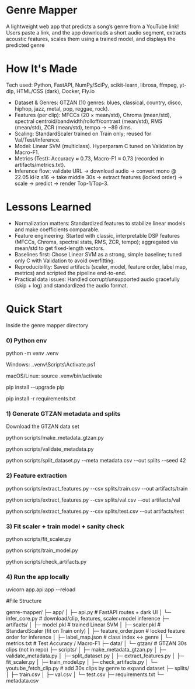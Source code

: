 # Genre Mapper
A lightweight web app that predicts a song’s genre from a YouTube link!
Users paste a link, and the app downloads a short audio segment, extracts acoustic features, scales them using a trained model, and displays the predicted genre

# How It's Made 
Tech used: Python, FastAPI, NumPy/SciPy, scikit-learn, librosa, ffmpeg, yt-dlp, HTML/CSS (dark), Docker, Fly.io

  - Dataset & Genres: GTZAN (10 genres: blues, classical, country, disco, hiphop, jazz, metal, pop, reggae, rock).
  - Features (per clip): MFCCs (20 × mean/std), Chroma (mean/std), spectral centroid/bandwidth/rolloff/contrast (mean/std), RMS (mean/std), ZCR (mean/std), tempo → ~89 dims.
  - Scaling: StandardScaler trained on Train only; reused for Val/Test/Inference.
  - Model: Linear SVM (multiclass). Hyperparam C tuned on Validation by Macro-F1.
  - Metrics (Test): Accuracy ≈ 0.73, Macro-F1 ≈ 0.73 (recorded in artifacts/metrics.txt).
  - Inference flow: validate URL → download audio → convert mono @ 22.05 kHz s16 → take middle 30s → extract features (locked order) → scale → predict → render Top-1/Top-3.

# Lessons Learned 

  - Normalization matters: Standardized features to stabilize linear models and make coefficients comparable.
  - Feature engineering: Started with classic, interpretable DSP features (MFCCs, Chroma, spectral stats, RMS, ZCR, tempo); aggregated via mean/std to get fixed-length vectors.
  - Baselines first: Chose Linear SVM as a strong, simple baseline; tuned only C with Validation to avoid overfitting.
  - Reproducibility: Saved artifacts (scaler, model, feature order, label map, metrics) and scripted the pipeline end-to-end.
  - Practical data issues: Handled corrupt/unsupported audio gracefully (skip + log) and standardized the audio format.

# Quick Start 

Inside the genre mapper directory 
  ### 0) Python env
  python -m venv .venv 
  
  Windows: .\.venv\Scripts\Activate.ps1 
  
  macOS/Linux: source .venv/bin/activate 
  
  pip install --upgrade pip
  
  pip install -r requirements.txt

  ### 1) Generate GTZAN metadata and splits
  Download the GTZAN data set
  
  python scripts/make_metadata_gtzan.py
  
  python scripts/validate_metadata.py
  
  python scripts/split_dataset.py --meta metadata.csv --out splits --seed 42

  ### 2) Feature extraction
  
  python scripts/extract_features.py --csv splits/train.csv --out artifacts/train
  
  python scripts/extract_features.py --csv splits/val.csv   --out artifacts/val
  
  python scripts/extract_features.py --csv splits/test.csv  --out artifacts/test

  ### 3) Fit scaler + train model + sanity check
  
  python scripts/fit_scaler.py
  
  python scripts/train_model.py
  
  python scripts/check_artifacts.py

  ### 4) Run the app locally
  
  uvicorn app.api:app --reload

#File Structure 

genre-mapper/
├─ app/
│  ├─ api.py              # FastAPI routes + dark UI
│  └─ infer_core.py       # download/clip, features, scaler+model inference
├─ artifacts/
│  ├─ model.pkl           # trained Linear SVM
│  ├─ scaler.pkl          # StandardScaler (fit on Train only)
│  ├─ feature_order.json  # locked feature order for inference
│  ├─ label_map.json      # class index ↔ genre
│  └─ metrics.txt         # Test Accuracy / Macro-F1
├─ data/
│  └─ gtzan/              # GTZAN 30s clips (not in repo)
├─ scripts/
│  ├─ make_metadata_gtzan.py
│  ├─ validate_metadata.py
│  ├─ split_dataset.py
│  ├─ extract_features.py
│  ├─ fit_scaler.py
│  ├─ train_model.py
│  ├─ check_artifacts.py
│  └─ youtube_fetch_clip.py   # add 30s clips by genre to expand dataset
├─ splits/
│  ├─ train.csv
│  ├─ val.csv
│  └─ test.csv
├─ requirements.txt
└─ metadata.csv
